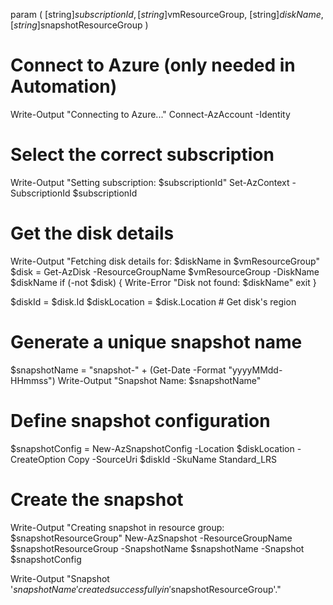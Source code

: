 param (
    [string]$subscriptionId,
    [string]$vmResourceGroup,
    [string]$diskName,
    [string]$snapshotResourceGroup
)

# Connect to Azure (only needed in Automation)
Write-Output "Connecting to Azure..."
Connect-AzAccount -Identity

# Select the correct subscription
Write-Output "Setting subscription: $subscriptionId"
Set-AzContext -SubscriptionId $subscriptionId

# Get the disk details
Write-Output "Fetching disk details for: $diskName in $vmResourceGroup"
$disk = Get-AzDisk -ResourceGroupName $vmResourceGroup -DiskName $diskName
if (-not $disk) {
    Write-Error "Disk not found: $diskName"
    exit
}

$diskId = $disk.Id
$diskLocation = $disk.Location  # Get disk's region

# Generate a unique snapshot name
$snapshotName = "snapshot-" + (Get-Date -Format "yyyyMMdd-HHmmss")
Write-Output "Snapshot Name: $snapshotName"

# Define snapshot configuration
$snapshotConfig = New-AzSnapshotConfig -Location $diskLocation -CreateOption Copy -SourceUri $diskId -SkuName Standard_LRS

# Create the snapshot
Write-Output "Creating snapshot in resource group: $snapshotResourceGroup"
New-AzSnapshot -ResourceGroupName $snapshotResourceGroup -SnapshotName $snapshotName -Snapshot $snapshotConfig

Write-Output "Snapshot '$snapshotName' created successfully in '$snapshotResourceGroup'."
